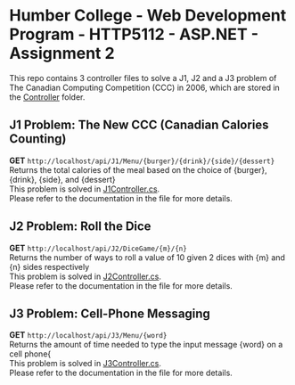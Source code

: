 ﻿# Humber College - Web Development Program - HTTP5112 - ASP.NET - Assignment 2

This repo contains 3 controller files to solve a J1, J2 and a J3 problem of The Canadian Computing Competition (CCC) in 2006, which are stored in the [Controller](https://github.com/raymondleemv/HTTP5112-ASP.NET-Assignment1/tree/master/HTTP5112-ASP.NET-Assignment1/Controllers) folder.

## J1 Problem: The New CCC (Canadian Calories Counting)

**GET** `http://localhost/api/J1/Menu/{burger}/{drink}/{side}/{dessert}`<br/>
Returns the total calories of the meal based on the choice of {burger}, {drink}, {side}, and {dessert}<br/>
This problem is solved in [J1Controller.cs](https://github.com/raymondleemv/HTTP5112-ASP.NET-Assignment2/blob/master/HTTP5112-ASP.NET-Assignment2/Controllers/J1Controller.cs).<br/>
Please refer to the documentation in the file for more details.

## J2 Problem: Roll the Dice

**GET** `http://localhost/api/J2/DiceGame/{m}/{n}`<br/>
Returns the number of ways to roll a value of 10 given 2 dices with {m} and {n} sides respectively<br/>
This problem is solved in [J2Controller.cs](https://github.com/raymondleemv/HTTP5112-ASP.NET-Assignment2/blob/master/HTTP5112-ASP.NET-Assignment2/Controllers/J2Controller.cs).<br/>
Please refer to the documentation in the file for more details.

## J3 Problem: Cell-Phone Messaging

**GET** `http://localhost/api/J3/Menu/{word}`<br/>
Returns the amount of time needed to type the input message {word} on a cell phone{<br/>
This problem is solved in [J3Controller.cs](https://github.com/raymondleemv/HTTP5112-ASP.NET-Assignment2/blob/master/HTTP5112-ASP.NET-Assignment2/Controllers/J3Controller.cs).<br/>
Please refer to the documentation in the file for more details.
